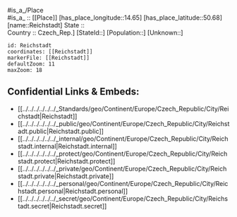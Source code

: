 ﻿---
location: [50.68,14.65] 
mapzoom: [7,12] 
mapmarker: city 
type: City
tags:
- geo/City


SpocWebEntityId: 33693
isDeleted: false
confidential: public

---
#is_a_/Place  
#is_a_ :: [[Place]] 
[has_place_longitude::14.65] 
[has_place_latitude::50.68] 
[name::Reichstadt] 
State ::  
Country :: Czech_Rep.] 
[StateId::] 
[Population::] 
[Unknown::] 


```leaflet
id: Reichstadt
coordinates: [[Reichstadt]] 
markerFile: [[Reichstadt]] 
defaultZoom: 11 
maxZoom: 18
```


## Confidential Links & Embeds: 
- [[../../../../../../_Standards/geo/Continent/Europe/Czech_Republic/City/Reichstadt|Reichstadt]] 
- [[../../../../../../_public/geo/Continent/Europe/Czech_Republic/City/Reichstadt.public|Reichstadt.public]] 
- [[../../../../../../_internal/geo/Continent/Europe/Czech_Republic/City/Reichstadt.internal|Reichstadt.internal]] 
- [[../../../../../../_protect/geo/Continent/Europe/Czech_Republic/City/Reichstadt.protect|Reichstadt.protect]] 
- [[../../../../../../_private/geo/Continent/Europe/Czech_Republic/City/Reichstadt.private|Reichstadt.private]] 
- [[../../../../../../_personal/geo/Continent/Europe/Czech_Republic/City/Reichstadt.personal|Reichstadt.personal]] 
- [[../../../../../../_secret/geo/Continent/Europe/Czech_Republic/City/Reichstadt.secret|Reichstadt.secret]] 
